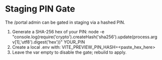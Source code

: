 # Staging PIN Gate
The /portal admin can be gated in staging via a hashed PIN.
1) Generate a SHA-256 hex of your PIN:
   node -e "console.log(require('crypto').createHash('sha256').update(process.argv[1],'utf8').digest('hex'))" YOUR_PIN
2) Create a local .env with:
   VITE_PREVIEW_PIN_HASH=<paste_hex_here>
3) Leave the var empty to disable the gate; rebuild to apply.
